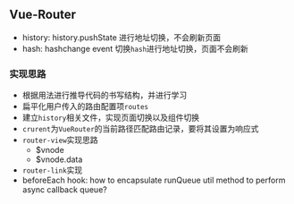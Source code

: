 ## Vue-Router
* history: history.pushState 进行地址切换，不会刷新页面
* hash: hashchange event 切换`hash`进行地址切换，页面不会刷新

### 实现思路
* 根据用法进行推导代码的书写结构，并进行学习
* 扁平化用户传入的路由配置项`routes`
* 建立`history`相关文件，实现页面切换以及组件切换
* `crurent`为`VueRouter`的当前路径匹配路由记录，要将其设置为响应式
* `router-view`实现思路
  * $vnode
  * $vnode.data
* `router-link`实现
* beforeEach hook: how to encapsulate runQueue util method to perform async callback queue?
